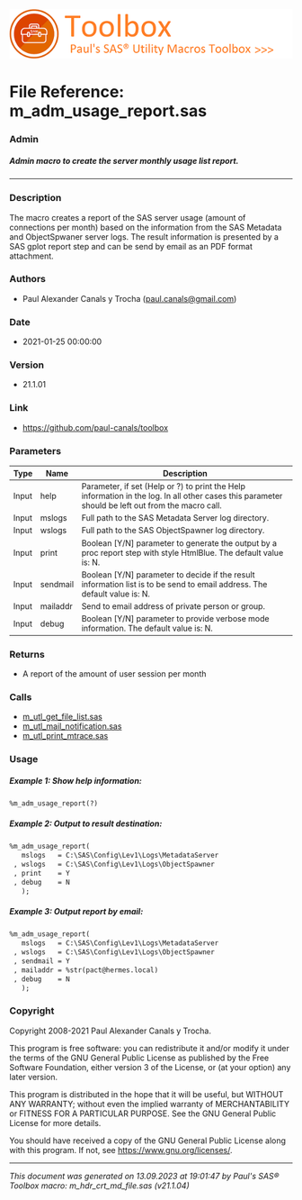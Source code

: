 ![../../misc/images/doc_header.png](../../misc/images/doc_header.png)
# 
# File Reference: m_adm_usage_report.sas

### Admin

##### Admin macro to create the server monthly usage list report.

***

### Description
The macro creates a report of the SAS server usage (amount of connections per month) based on the information from the SAS Metadata and ObjectSpwaner server logs. The result information is presented by a SAS gplot report step and can be send by email as an PDF format attachment.

### Authors
* Paul Alexander Canals y Trocha (paul.canals@gmail.com)

### Date
* 2021-01-25 00:00:00

### Version
* 21.1.01

### Link
* https://github.com/paul-canals/toolbox

### Parameters
| Type | Name | Description |
| ---- | ---- | ----------- |
| Input | help | Parameter, if set (Help or ?) to print the Help information in the log. In all other cases this parameter should be left out from the macro call. |
| Input | mslogs | Full path to the SAS Metadata Server log directory. |
| Input | wslogs | Full path to the SAS ObjectSpawner log directory. |
| Input | print | Boolean [Y/N] parameter to generate the output by a proc report step with style HtmlBlue. The default value is: N. |
| Input | sendmail | Boolean [Y/N] parameter to decide if the result information list is to be send to email address. The default value is: N. |
| Input | mailaddr | Send to email address of private person or group. |
| Input | debug | Boolean [Y/N] parameter to provide verbose mode information. The default value is: N. |

### Returns
* A report of the amount of user session per month

### Calls
* [m_utl_get_file_list.sas](m_utl_get_file_list.md)
* [m_utl_mail_notification.sas](m_utl_mail_notification.md)
* [m_utl_print_mtrace.sas](m_utl_print_mtrace.md)

### Usage

##### Example 1: Show help information:
```sas
%m_adm_usage_report(?)
```

##### Example 2: Output to result destination:
```sas
%m_adm_usage_report(
   mslogs   = C:\SAS\Config\Lev1\Logs\MetadataServer
 , wslogs   = C:\SAS\Config\Lev1\Logs\ObjectSpawner
 , print    = Y
 , debug    = N
   );
```

##### Example 3: Output report by email:
```sas
%m_adm_usage_report(
   mslogs   = C:\SAS\Config\Lev1\Logs\MetadataServer
 , wslogs   = C:\SAS\Config\Lev1\Logs\ObjectSpawner
 , sendmail = Y
 , mailaddr = %str(pact@hermes.local)
 , debug    = N
   );
```

### Copyright
Copyright 2008-2021 Paul Alexander Canals y Trocha. 
 
This program is free software: you can redistribute it and/or modify 
it under the terms of the GNU General Public License as published by 
the Free Software Foundation, either version 3 of the License, or 
(at your option) any later version. 
 
This program is distributed in the hope that it will be useful, 
but WITHOUT ANY WARRANTY; without even the implied warranty of 
MERCHANTABILITY or FITNESS FOR A PARTICULAR PURPOSE. See the 
GNU General Public License for more details. 
 
You should have received a copy of the GNU General Public License 
along with this program. If not, see <https://www.gnu.org/licenses/>. 


***
*This document was generated on 13.09.2023 at 19:01:47  by Paul's SAS&reg; Toolbox macro: m_hdr_crt_md_file.sas (v21.1.04)*
